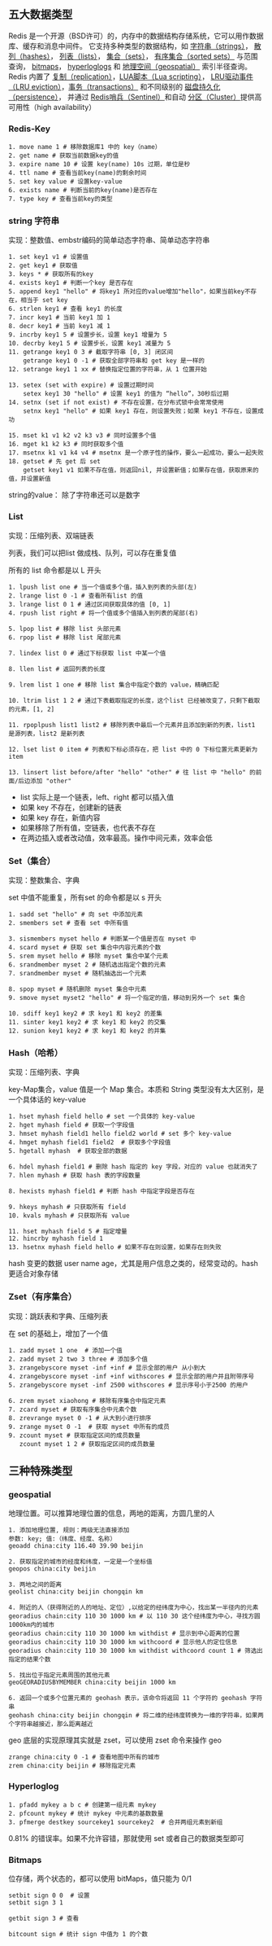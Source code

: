 ## 五大数据类型

Redis 是一个开源（BSD许可）的，内存中的数据结构存储系统，它可以用作数据库、缓存和消息中间件。 它支持多种类型的数据结构，如 [字符串（strings）](http://www.redis.cn/topics/data-types-intro.html#strings)， [散列（hashes）](http://www.redis.cn/topics/data-types-intro.html#hashes)， [列表（lists）](http://www.redis.cn/topics/data-types-intro.html#lists)， [集合（sets）](http://www.redis.cn/topics/data-types-intro.html#sets)， [有序集合（sorted sets）](http://www.redis.cn/topics/data-types-intro.html#sorted-sets) 与范围查询， [bitmaps](http://www.redis.cn/topics/data-types-intro.html#bitmaps)， [hyperloglogs](http://www.redis.cn/topics/data-types-intro.html#hyperloglogs) 和 [地理空间（geospatial）](http://www.redis.cn/commands/geoadd.html) 索引半径查询。 Redis 内置了 [复制（replication）](http://www.redis.cn/topics/replication.html)，[LUA脚本（Lua scripting）](http://www.redis.cn/commands/eval.html)， [LRU驱动事件（LRU eviction）](http://www.redis.cn/topics/lru-cache.html)，[事务（transactions）](http://www.redis.cn/topics/transactions.html) 和不同级别的 [磁盘持久化（persistence）](http://www.redis.cn/topics/persistence.html)， 并通过 [Redis哨兵（Sentinel）](http://www.redis.cn/topics/sentinel.html)和自动 [分区（Cluster）](http://www.redis.cn/topics/cluster-tutorial.html)提供高可用性（high availability）

### Redis-Key

```
1. move name 1 # 移除数据库1 中的 key（name）
2. get name # 获取当前数据key的值
3. expire name 10 # 设置 key(name) 10s 过期，单位是秒
4. ttl name # 查看当前key(name)的剩余时间
5. set key value # 设置key-value 
6. exists name # 判断当前的key(name)是否存在
7. type key # 查看当前key的类型
```

### string 字符串

实现：整数值、embstr编码的简单动态字符串、简单动态字符串

```
1. set key1 v1 # 设置值
2. get key1 # 获取值
3. keys * # 获取所有的key
4. exists key1 # 判断一个key 是否存在
5. append key1 "hello" # 将key1 所对应的value增加"hello"，如果当前key不存在，相当于 set key
6. strlen key1 # 查看 key1 的长度
7. incr key1 # 当前 key1 加 1
8. decr key1 # 当前 key1 减 1 
9. incrby key1 5 # 设置步长，设置 key1 增量为 5 
10. decrby key1 5 # 设置步长，设置 key1 减量为 5 
11. getrange key1 0 3 # 截取字符串 [0, 3] 闭区间
	getrange key1 0 -1 # 获取全部字符串和 get key 是一样的
12. setrange key1 1 xx # 替换指定位置的字符串，从 1 位置开始 

13. setex (set with expire) # 设置过期时间
	setex key1 30 "hello" # 设置 key1 的值为 “hello”，30秒后过期
14. setnx (set if not exist) # 不存在设置，在分布式锁中会常常使用
	setnx key1 "hello" # 如果 key1 存在，则设置失败；如果 key1 不存在，设置成功

15. mset k1 v1 k2 v2 k3 v3 # 同时设置多个值
16. mget k1 k2 k3 # 同时获取多个值
17. msetnx k1 v1 k4 v4 # msetnx 是一个原子性的操作，要么一起成功，要么一起失败
18. getset # 先 get 后 set
	getset key1 v1 如果不存在值，则返回nil, 并设置新值；如果存在值，获取原来的值，并设置新值
```

string的value： 除了字符串还可以是数字

### List

实现：压缩列表、双端链表

列表，我们可以把list 做成栈、队列，可以存在重复值

所有的 list 命令都是以 L 开头

```
1. lpush list one # 当一个值或多个值，插入到列表的头部(左)
2. lrange list 0 -1 # 查看所有list 的值
3. lrange list 0 1 # 通过区间获取具体的值 [0, 1]
4. rpush list right # 将一个值或多个值插入到列表的尾部(右)

5. lpop list # 移除 list 头部元素
6. rpop list # 移除 list 尾部元素

7. lindex list 0 # 通过下标获取 list 中某一个值

8. llen list # 返回列表的长度

9. lrem list 1 one # 移除 list 集合中指定个数的 value，精确匹配

10. ltrim list 1 2 # 通过下表截取指定的长度，这个list 已经被改变了，只剩下截取的元素，[1, 2]

11. rpoplpush list1 list2 # 移除列表中最后一个元素并且添加到新的列表，list1 是源列表，list2 是新列表

12. lset list 0 item # 列表和下标必须存在，把 list 中的 0 下标位置元素更新为 item

13. linsert list before/after "hello" "other" # 往 list 中 "hello" 的前面/后边添加 "other" 
```

- list 实际上是一个链表，left、right 都可以插入值
- 如果 key 不存在，创建新的链表
- 如果 key 存在，新值内容
- 如果移除了所有值，空链表，也代表不存在
- 在两边插入或者改动值，效率最高。操作中间元素，效率会低

### Set（集合）

实现：整数集合、字典

set 中值不能重复，所有set 的命令都是以 s 开头

```
1. sadd set "hello" # 向 set 中添加元素
2. smembers set # 查看 set 中所有值

3. sismembers myset hello # 判断某一个值是否在 myset 中
4. scard myset # 获取 set 集合中内容元素的个数
5. srem myset hello # 移除 myset 集合中某个元素
6. srandmember myset 2 # 随机选出指定个数的元素
7. srandmember myset # 随机抽选出一个元素

8. spop myset # 随机删除 myset 集合中元素
9. smove myset myset2 "hello" # 将一个指定的值，移动到另外一个 set 集合

10. sdiff key1 key2 # 求 key1 和 key2 的差集
11. sinter key1 key2 # 求 key1 和 key2 的交集
12. sunion key1 key2 # 求 key1 和 key2 的并集
```

### Hash（哈希）

实现：压缩列表、字典

key-Map集合，value 值是一个 Map 集合。本质和 String 类型没有太大区别，是一个具体话的 key-value 

```
1. hset myhash field hello # set 一个具体的 key-value 
2. hget myhash field # 获取一个字段值
3. hmset myhash field1 hello field2 world # set 多个 key-value
4. hmget myhash field1 field2  # 获取多个字段值
5. hgetall myhash  # 获取全部的数据

6. hdel myhash field1 # 删除 hash 指定的 key 字段，对应的 value 也就消失了
7. hlen myhash # 获取 hash 表的字段数量

8. hexists myhash field1 # 判断 hash 中指定字段是否存在

9. hkeys myhash # 只获取所有 field
10. kvals myhash # 只获取所有 value

11. hset myhash field 5 # 指定增量
12. hincrby myhash field 1 
13. hsetnx myhash field hello # 如果不存在则设置，如果存在则失败
```

hash 变更的数据 user name age，尤其是用户信息之类的，经常变动的。hash 更适合对象存储

### Zset（有序集合）

实现：跳跃表和字典、压缩列表

在 set 的基础上，增加了一个值

```
1. zadd myset 1 one  # 添加一个值
2. zadd myset 2 two 3 three # 添加多个值
3. zrangebyscore myset -inf +inf # 显示全部的用户 从小到大
4. zrangebyscore myset -inf +inf withscores # 显示全部的用户并且附带序号
5. zrangebyscore myset -inf 2500 withscores # 显示序号小于2500 的用户

6. zrem myset xiaohong # 移除有序集合中指定元素
7. zcard myset # 获取有序集合中元素个数
8. zrevrange myset 0 -1 # 从大到小进行排序
9. zrange myset 0 -1  # 获取 myset 中所有的成员
9. zcount myset # 获取指定区间的成员数量 
   zcount myset 1 2 # 获取指定区间的成员数量
```

## 三种特殊类型

### geospatial

地理位置。可以推算地理位置的信息，两地的距离，方圆几里的人

```
1. 添加地理位置, 规则：两级无法直接添加
参数: key; 值:（纬度、经度、名称）
geoadd china:city 116.40 39.90 beijin 

2. 获取指定的城市的经度和纬度，一定是一个坐标值
geopos china:city beijin

3. 两地之间的距离
geolist china:city beijin chongqin km 

4. 附近的人（获得附近的人的地址、定位）,以给定的经纬度为中心，找出某一半径内的元素
georadius chain:city 110 30 1000 km # 以 110 30 这个经纬度为中心，寻找方圆1000km内的城市
georadius chain:city 110 30 1000 km withdist # 显示到中心距离的位置
georadius chain:city 110 30 1000 km withcoord # 显示他人的定位信息
georadius chain:city 110 30 1000 km withdist withcoord count 1 # 筛选出指定的结果个数

5. 找出位于指定元素周围的其他元素
geoGEORADIUSBYMEMBER china:city beijin 1000 km 

6. 返回一个或多个位置元素的 geohash 表示，该命令将返回 11 个字符的 geohash 字符串
geohash china:city beijin chongqin # 将二维的经纬度转换为一维的字符串，如果两个字符串越接近，那么距离越近
```

geo 底层的实现原理其实就是 zset，可以使用 zset 命令来操作 geo

```
zrange china:city 0 -1 # 查看地图中所有的城市
zrem china:city beijin # 移除指定元素
```

### Hyperloglog

```
1. pfadd mykey a b c # 创建第一组元素 mykey 
2. pfcount mykey # 统计 mykey 中元素的基数数量
3. pfmerge destkey sourcekey1 sourcekey2  # 合并两组元素到新组
```

0.81% 的错误率。如果不允许容错，那就使用 set 或者自己的数据类型即可

### Bitmaps

位存储，两个状态的，都可以使用 bitMaps，值只能为 0/1 

```
setbit sign 0 0  # 设置
setbit sign 3 1

getbit sign 3 # 查看

bitcount sign # 统计 sign 中值为 1 的个数
```

